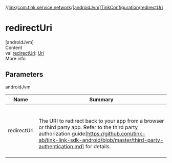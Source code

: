//[link](../../index.md)/[com.tink.service.network](../index.md)/[[androidJvm]TinkConfiguration](index.md)/[redirectUri](redirect-uri.md)



# redirectUri  
[androidJvm]  
Content  
val [redirectUri](redirect-uri.md): [Uri](https://developer.android.com/reference/kotlin/android/net/Uri.html)  
More info  


## Parameters  
  
androidJvm  
  
|  Name|  Summary| 
|---|---|
| <a name="com.tink.service.network/TinkConfiguration/redirectUri/#/PointingToDeclaration/"></a>redirectUri| <a name="com.tink.service.network/TinkConfiguration/redirectUri/#/PointingToDeclaration/"></a><br><br>The URI to redirect back to your app from a browser or third party app. Refer to the third party authorization guide[https://github.com/tink-ab/tink-link-sdk-android/blob/master/third-party-authentication.md] for details.<br><br>
  
  



